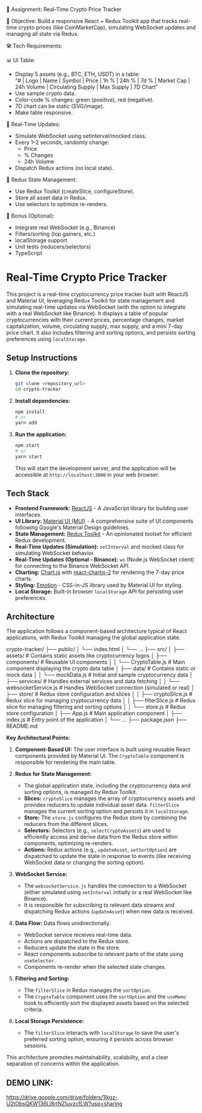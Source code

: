 📘 Assignment: Real-Time Crypto Price Tracker

🎯 Objective:
Build a responsive React + Redux Toolkit app that tracks real-time crypto prices (like CoinMarketCap), simulating WebSocket updates and managing all state via Redux.

🛠️ Tech Requirements:

📊 UI Table:
- Display 5 assets (e.g., BTC, ETH, USDT) in a table:  
  "# | Logo | Name | Symbol | Price | 1h % | 24h % | 7d % | Market Cap | 24h Volume | Circulating Supply | Max Supply | 7D Chart"
- Use sample crypto data.
- Color-code % changes: green (positive), red (negative).
- 7D chart can be static (SVG/image).
- Make table responsive.

🔄 Real-Time Updates:
- Simulate WebSocket using setInterval/mocked class.
- Every 1–2 seconds, randomly change:
  - Price
  - % Changes
  - 24h Volume
- Dispatch Redux actions (no local state).

🧠 Redux State Management:
- Use Redux Toolkit (createSlice, configureStore).
- Store all asset data in Redux.
- Use selectors to optimize re-renders.

🌟 Bonus (Optional):
- Integrate real WebSocket (e.g., Binance)
- Filters/sorting (top gainers, etc.)
- localStorage support
- Unit tests (reducers/selectors)
- TypeScript

# Real-Time Crypto Price Tracker

This project is a real-time cryptocurrency price tracker built with ReactJS and Material UI, leveraging Redux Toolkit for state management and simulating real-time updates via WebSocket (with the option to integrate with a real WebSocket like Binance). It displays a table of popular cryptocurrencies with their current prices, percentage changes, market capitalization, volume, circulating supply, max supply, and a mini 7-day price chart. It also includes filtering and sorting options, and persists sorting preferences using `localStorage`.

## Setup Instructions

1.  **Clone the repository:**
    ```bash
    git clone <repository_url>
    cd crypto-tracker
    ```

2.  **Install dependencies:**
    ```bash
    npm install
    # or
    yarn add
    ```

3.  **Run the application:**
    ```bash
    npm start
    # or
    yarn start
    ```

    This will start the development server, and the application will be accessible at `http://localhost:3000` in your web browser.

## Tech Stack

* **Frontend Framework:** [ReactJS](https://react.dev/) - A JavaScript library for building user interfaces.
* **UI Library:** [Material UI (MUI)](https://mui.com/) - A comprehensive suite of UI components following Google's Material Design guidelines.
* **State Management:** [Redux Toolkit](https://redux-toolkit.js.org/) - An opinionated toolset for efficient Redux development.
* **Real-Time Updates (Simulation):** `setInterval` and mocked class for simulating WebSocket behavior.
* **Real-Time Updates (Optional - Binance):** `ws` (Node.js WebSocket client) for connecting to the Binance WebSocket API.
* **Charting:** [Chart.js](https://www.chartjs.org/) with [react-chartjs-2](https://react-chartjs-2.netlify.app/) for rendering the 7-day price charts.
* **Styling:** [Emotion](https://emotion.sh/docs/introduction) - CSS-in-JS library used by Material UI for styling.
* **Local Storage:** Built-in browser `localStorage` API for persisting user preferences.

## Architecture

The application follows a component-based architecture typical of React applications, with Redux Toolkit managing the global application state.

crypto-tracker/
├── public/
│   └── index.html
│   └── ...
├── src/
│   ├── assets/             # Contains static assets like cryptocurrency logos
│   ├── components/         # Reusable UI components
│   │   └── CryptoTable.js  # Main component displaying the crypto data table
│   ├── data/               # Contains static or mock data
│   │   └── mockData.js     # Initial and sample cryptocurrency data
│   ├── services/           # Handles external services and data fetching
│   │   └── websocketService.js # Handles WebSocket connection (simulated or real)
│   ├── store/              # Redux store configuration and slices
│   │   ├── cryptoSlice.js  # Redux slice for managing cryptocurrency data
│   │   ├── filterSlice.js  # Redux slice for managing filtering and sorting options
│   │   └── store.js        # Redux store configuration
│   ├── App.js              # Main application component
│   ├── index.js            # Entry point of the application
│   └── ...
├── package.json
├── README.md

**Key Architectural Points:**

1.  **Component-Based UI:** The user interface is built using reusable React components provided by Material UI. The `CryptoTable` component is responsible for rendering the main table.

2.  **Redux for State Management:**
    * The global application state, including the cryptocurrency data and sorting options, is managed by Redux Toolkit.
    * **Slices:** `cryptoSlice` manages the array of cryptocurrency assets and provides reducers to update individual asset data. `filterSlice` manages the current sorting option and persists it in `localStorage`.
    * **Store:** The `store.js` configures the Redux store by combining the reducers from the different slices.
    * **Selectors:** Selectors (e.g., `selectCryptoAssets`) are used to efficiently access and derive data from the Redux store within components, optimizing re-renders.
    * **Actions:** Redux actions (e.g., `updateAsset`, `setSortOption`) are dispatched to update the state in response to events (like receiving WebSocket data or changing the sorting option).

3.  **WebSocket Service:**
    * The `websocketService.js` handles the connection to a WebSocket (either simulated using `setInterval` initially or a real WebSocket like Binance).
    * It is responsible for subscribing to relevant data streams and dispatching Redux actions (`updateAsset`) when new data is received.

4.  **Data Flow:** Data flows unidirectionally:
    * WebSocket service receives real-time data.
    * Actions are dispatched to the Redux store.
    * Reducers update the state in the store.
    * React components subscribe to relevant parts of the state using `useSelector`.
    * Components re-render when the selected state changes.

5.  **Filtering and Sorting:**
    * The `filterSlice` in Redux manages the `sortOption`.
    * The `CryptoTable` component uses the `sortOption` and the `useMemo` hook to efficiently sort the displayed assets based on the selected criteria.

6.  **Local Storage Persistence:**
    * The `filterSlice` interacts with `localStorage` to save the user's preferred sorting option, ensuring it persists across browser sessions.

This architecture promotes maintainability, scalability, and a clear separation of concerns within the application.


## DEMO LINK: 
https://drive.google.com/drive/folders/1lkgz-U2tObsQKW136Ll8rtNZIuvzcfLW?usp=sharing